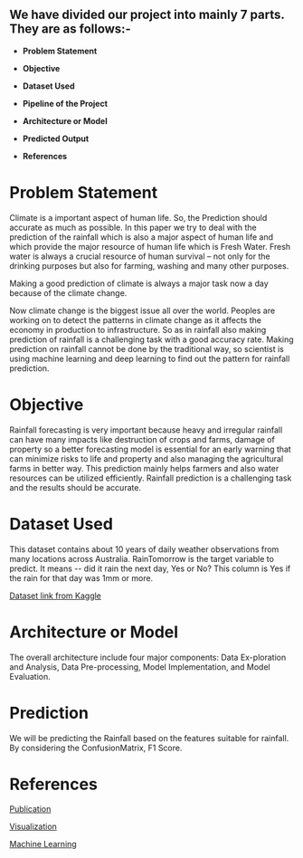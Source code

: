 ## We have divided our project into mainly 7 parts. They are as follows:-
* **Problem Statement**

* **Objective**

* **Dataset Used**

* **Pipeline of the Project**

* **Architecture or Model**

* **Predicted Output**

* **References**

# Problem Statement
Climate is a important aspect of human life. So, the Prediction should accurate as much as possible. In this paper we try to deal with the prediction of the rainfall which is also a major aspect of human life and which provide the major resource of human life which is Fresh Water. Fresh water is always a crucial resource of human survival – not only for the drinking purposes but also for farming, washing and many other purposes.

Making a good prediction of climate is always a major task now a day because of the climate change.

Now climate change is the biggest issue all over the world. Peoples are working on to detect the patterns in climate change as it affects the economy in production to infrastructure. So as in rainfall also making prediction of rainfall is a challenging task with a good accuracy rate. Making prediction on rainfall cannot be done by the traditional way, so scientist is using machine learning and deep learning to find out the pattern for rainfall prediction.

# Objective
Rainfall forecasting is very important because heavy and irregular rainfall can have many impacts like destruction of crops and farms, damage of property so a better forecasting model is essential for an early warning that can minimize risks to life and property and also managing the agricultural farms in better way. This prediction mainly helps farmers and also water resources can be utilized efficiently. Rainfall prediction is a challenging task and the results should be accurate.

# Dataset Used
This dataset contains about 10 years of daily weather observations from many locations across Australia.
RainTomorrow is the target variable to predict. It means -- did it rain the next day, Yes or No? This column is Yes if the rain for that day was 1mm or more.

[Dataset link from Kaggle](https://www.kaggle.com/jsphyg/weather-dataset-rattle-package)

# Architecture or Model
The overall architecture include four major components: Data Ex-ploration and Analysis, Data Pre-processing, Model Implementation, and Model Evaluation.

# Prediction
We will be predicting the Rainfall based on the features suitable for rainfall. By considering the ConfusionMatrix, F1 Score. 

# References
[Publication](https://www.researchgate.net/publication/336914968_Predicting_Rainfall_using_Machine_Learning_Techniques)

[Visualization](https://github.com/mwaskom/seaborn)

[Machine Learning](https://github.com/eriklindernoren/ML-From-Scratch)

